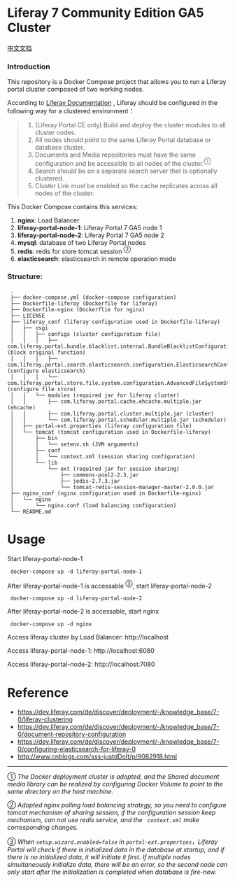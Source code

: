 # Liferay 7 Community Edition GA5 Cluster

[中文文档](https://github.com/Lucas-Gao/liferay-7-ce-ga5-cluster/blob/master/README.md)

### Introduction
This repository is a Docker Compose project that allows you to run a Liferay portal cluster composed of two working nodes.

According to [Liferay Documentation](https://dev.liferay.com/de/discover/deployment/-/knowledge_base/7-0/liferay-clustering) , Liferay should be configured in the following way for a clustered environment：

> 1. (Liferay Portal CE only) Build and deploy the cluster modules to all cluster nodes.
> 2. All nodes should point to the same Liferay Portal database or database cluster.
> 3. Documents and Media repositories must have the same configuration and be accessible to all nodes of the cluster.<sup>①</sup>
> 4. Search should be on a separate search server that is optionally clustered.
> 5. Cluster Link must be enabled so the cache replicates across all nodes of the cluster.

This Docker Compose contains this services:

 1. **nginx**: Load Balancer
 2. **liferay-portal-node-1**: Liferay Portal 7 GA5 node 1
 3. **liferay-portal-node-2**: Liferay Portal 7 GA5 node 2
 4. **mysql**: database of two Liferay Portal nodes
 5. **redis**: redis for store tomcat session <sup>②</sup>
 6. **elasticsearch**: elasticsearch in remote operation mode
 
 ### Structure:
 ```
  .
  ├── docker-compose.yml (docker-compose configuration)
  ├── Dockerfile-liferay (Dockerfile for liferay)
  ├── Dockerfile-nginx (Dockerflie for nginx)
  ├── LICENSE
  ├── liferay_conf (liferay configuration used in Dockerfile-liferay)
  │   ├── osgi
  │   │   ├── configs (cluster configuration file)
  │   │   │   ├── com.liferay.portal.bundle.blacklist.internal.BundleBlacklistConfiguration.config (block original function)
  │   │   │   ├── com.liferay.portal.search.elasticsearch.configuration.ElasticsearchConfiguration.config (configure elasticsearch)
  │   │   │   └── com.liferay.portal.store.file.system.configuration.AdvancedFileSystemStoreConfiguration.cfg (configure file store)
  │   │   └── modules (required jar for liferay cluster)
  │   │       ├── com.liferay.portal.cache.ehcache.multiple.jar (ehcache)
  │   │       ├── com.liferay.portal.cluster.multiple.jar (cluster)
  │   │       └── com.liferay.portal.scheduler.multiple.jar (scheduler)
  │   ├── portal-ext.properties (liferay configuration file)
  │   └── tomcat (tomcat configuration used in Dockerfile-liferay)
  │       ├── bin
  │       │   └── setenv.sh (JVM arguments)
  │       ├── conf
  │       │   └── context.xml (session sharing configuration)
  │       └── lib
  │           └── ext (required jar for session sharing)
  │               ├── commons-pool2-2.3.jar
  │               ├── jedis-2.7.3.jar
  │               └── tomcat-redis-session-manager-master-2.0.0.jar
  ├── nginx_conf (nginx configuration used in Dockerfile-nginx)
  │   └── nginx
  │       └── nginx.conf (load balancing configuration)
  └── README.md
 ```

 # Usage
 
 Start liferay-portal-node-1
 
 ```shell
  docker-compose up -d liferay-portal-node-1
 ```
 
 After liferay-portal-node-1 is accessable <sup>③</sup>, start liferay-portal-node-2

 ```shell
  docker-compose up -d liferay-portal-node-2
 ```
 
 After liferay-portal-node-2  is accessable, start nginx
 
 ```shell
  docker-compose up -d nginx
 ```
 
 Access liferay cluster by Load Balancer: http://localhost
 
 Access liferay-portal-node-1: http://localhost:6080
  
 Access liferay-portal-node-2: http://localhost:7080
 
 
 # Reference
 * https://dev.liferay.com/de/discover/deployment/-/knowledge_base/7-0/liferay-clustering
 * https://dev.liferay.com/de/discover/deployment/-/knowledge_base/7-0/document-repository-configuration
 * https://dev.liferay.com/de/discover/deployment/-/knowledge_base/7-0/configuring-elasticsearch-for-liferay-0
 * http://www.cnblogs.com/sss-justdDoIt/p/9082918.html
 
 
 ---
 ① *The Docker deployment cluster is adopted, and the Shared document media library can be realized by configuring Docker Volume to point to the same directory on the host machine.*

 ② *Adopted nginx polling load balancing strategy, so you need to configure tomcat mechanism of sharing session, if the configuration session keep mechanism, can not use redis service, and the ` context.xml` make corresponding changes.* 

 ③ *When `setup.wizard.enabled=false` in `portal-ext.properties`，Liferay Portal will check if there is initialized data in the database at startup, and if there is no initialized data, it will initiate it first. If multiple nodes simultaneously initialize data, there will be an error, so the second node can only start after the initialization is completed when database is fire-new.*
